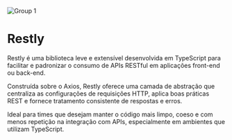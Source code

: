 <img alt="Group 1" src="https://github.com/user-attachments/assets/e85e021c-4d96-477d-8a6c-1e20b781c8df" />

# Restly
Restly é uma biblioteca leve e extensível desenvolvida em TypeScript para facilitar e padronizar o consumo de APIs RESTful em aplicações front-end ou back-end.

Construída sobre o Axios, Restly oferece uma camada de abstração que centraliza as configurações de requisições HTTP, aplica boas práticas REST e fornece tratamento consistente de respostas e erros.

Ideal para times que desejam manter o código mais limpo, coeso e com menos repetição na integração com APIs, especialmente em ambientes que utilizam TypeScript.
